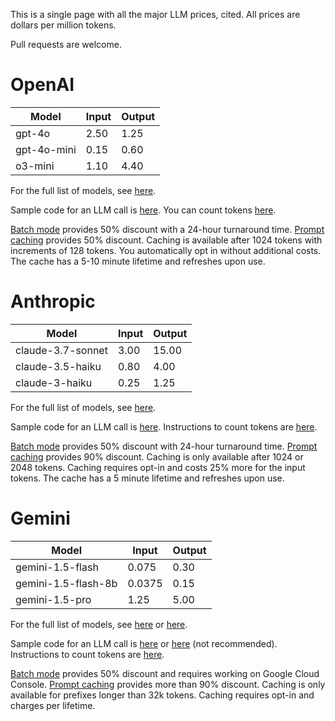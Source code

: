 This is a single page with all the major LLM prices, cited.
All prices are dollars per million tokens.

Pull requests are welcome.

# OpenAI

| Model       | Input | Output |
| ----------- | ----- | ------ |
| gpt-4o      | 2.50  | 1.25   |
| gpt-4o-mini | 0.15  | 0.60   |
| o3-mini     | 1.10  | 4.40   |

For the full list of models, see [here](https://platform.openai.com/docs/pricing).

Sample code for an LLM call is [here](https://platform.openai.com/docs/quickstart).
You can count tokens [here](https://platform.openai.com/tokenizer).

[Batch mode](https://platform.openai.com/docs/guides/batch) provides 50% discount with a 24-hour turnaround time.
[Prompt caching](https://platform.openai.com/docs/guides/prompt-caching) provides 50% discount. Caching is available after 1024 tokens with increments of 128 tokens. You automatically opt in without additional costs. The cache has a 5-10 minute lifetime and refreshes upon use.


# Anthropic

| Model             | Input | Output |
| ----------------- | ----- | ------ |
| claude-3.7-sonnet | 3.00  | 15.00  |
| claude-3.5-haiku  | 0.80  | 4.00   |
| claude-3-haiku    | 0.25  | 1.25   |

For the full list of models, see [here](https://www.anthropic.com/pricing#anthropic-api).

Sample code for an LLM call is [here](https://docs.anthropic.com/en/api/getting-started).
Instructions to count tokens are [here](https://docs.anthropic.com/en/docs/build-with-claude/token-counting).

[Batch mode](https://www.anthropic.com/news/message-batches-api) provides 50% discount with 24-hour turnaround time.
[Prompt caching](https://docs.anthropic.com/en/docs/build-with-claude/prompt-caching) provides 90% discount. Caching is only available after 1024 or 2048 tokens. Caching requires opt-in and costs 25% more for the input tokens. The cache has a 5 minute lifetime and refreshes upon use.


# Gemini

| Model               | Input  | Output |
| ------------------- | ------ | ------ |
| gemini-1.5-flash    | 0.075  | 0.30   |
| gemini-1.5-flash-8b | 0.0375 | 0.15   |
| gemini-1.5-pro      | 1.25   | 5.00   |

For the full list of models, see [here](https://ai.google.dev/pricing) or [here](https://cloud.google.com/vertex-ai/generative-ai/pricing).

Sample code for an LLM call is [here](https://ai.google.dev/gemini-api/docs/quickstart) or [here](https://cloud.google.com/vertex-ai/generative-ai/docs/start/quickstarts/quickstart-multimodal) (not recommended).
Instructions to count tokens are [here](https://ai.google.dev/gemini-api/docs/quickstart).

[Batch mode](https://cloud.google.com/vertex-ai/generative-ai/docs/multimodal/batch-prediction-gemini) provides 50% discount and requires working on Google Cloud Console.
[Prompt caching](https://ai.google.dev/gemini-api/docs/caching) provides more than 90% discount. Caching is only available for prefixes longer than 32k tokens. Caching requires opt-in and charges per lifetime.

